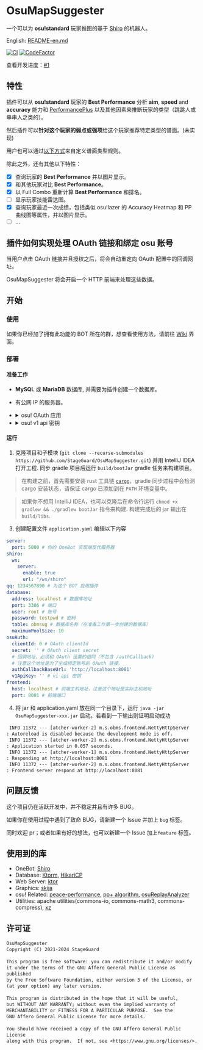 # OsuMapSuggester

一个可以为 **osu!standard** 玩家推图的基于 [Shiro](https://github.com/MisakaTAT/Shiro) 的机器人。

English: [README-en.md](README-en.md)

[![CI](https://github.com/StageGuard/OsuMapSuggester/actions/workflows/build.yml/badge.svg)](https://github.com/StageGuard/OsuMapSuggester/actions/workflows/build.yml) [![CodeFactor](https://www.codefactor.io/repository/github/stageguard/osumapsuggester/badge/main)](https://www.codefactor.io/repository/github/stageguard/osumapsuggester/overview/main)

查看开发进度：[#1](https://github.com/StageGuard/OsuMapSuggester/issues/1)

## 特性

插件可以从 **osu!standard** 玩家的 **Best Performance** 分析 **aim**, **speed** and **accuracy** 能力和 [PerformancePlus](https://syrin.me/pp+/) 以及其他因素来推断玩家的类型（跳跳人或串串人之类的）。

然后插件可以**针对这个玩家的弱点或强项**给这个玩家推荐特定类型的谱面。(未实现)

用户也可以通过[以下方式](https://github.com/StageGuard/OsuMapSuggester/wiki/Beatmap-Type-Ruleset)来自定义谱面类型规则。

除此之外，还有其他以下特性：

- [x] 查询玩家的 **Best Performance** 并以图片显示。
- [x] 和其他玩家对比 **Best Performance**。
- [x] 以 Full Combo 重新计算 **Best Performance** 和排名。
- [ ] 显示玩家技能雷达图。
- [x] 查询玩家最近一次成绩，包括类似 osu!lazer 的 Accuracy Heatmap 和 PP 曲线图等属性，并以图片显示。
- [ ] ...

## 插件如何实现处理 OAuth 链接和绑定 osu 账号

当用户点击 OAuth 链接并且授权之后，将会自动重定向 OAuth 配置中的回调网址。

OsuMapSuggester 将会开启一个 HTTP 前端来处理这些数据。

## 开始

### 使用

如果你已经加了拥有此功能的 BOT 所在的群，想查看使用方法，请前往 [Wiki](https://github.com/StageGuard/OsuMapSuggester/wiki) 界面。

### 部署

#### 准备工作

- **MySQL** 或 **MariaDB** 数据库, 并需要为插件创建一个数据库。

- 有公网 IP 的服务器。

- <details> <summary>osu! OAuth 应用</summary>
  1. 前往 <a href="https://osu.ppy.sh/home/account/edit">https://osu.ppy.sh/home/account/edit</a><br><br>
      2. 点击 <b>New OAuth Application</b><br>
      <img src="static/new_oauth_app_button.png" alt="new_oauth_app_button"/><br><br>
      3. 把 <b>Application Callback URL</b> 设为 <b>http://&lt;你的服务器 IP 或域名&gt;:端口/authCallback</b><br>
      <img src="static/new_oauth_app.png" height="200" alt="new_oauth_app"/><br><br>
      4. 复制 <b>Client Id</b> 和 <b>Client Secret</b>.<br>
      <img src="static/oauth.png" height="200" alt="oauth"/>
  </details>

- <details> <summary>osu! v1 api 密钥</summary>
      点击申请一个 v1 api 密钥: <a href="https://osu.ppy.sh/p/api/">https://osu.ppy.sh/p/api/</a>
  </details>

#### 运行

1. 克隆项目和子模块 (`git clone --recurse-submodules https://github.com/StageGuard/OsuMapSuggester.git`) 并用 IntelliJ IDEA 打开工程. 同步 gradle 项目后运行 `build/bootJar` gradle 任务来构建项目。

> 在构建之前，首先需要安装 rust 工具链 [`cargo`](https://doc.rust-lang.org/cargo/)，gradle 同步过程中会检测 cargo 安装状态，请保证 cargo 已添加到在 `PATH` 环境变量中。

> 如果你不想用 IntelliJ IDEA，也可以克隆后在命令行运行 `chmod +x gradlew && ./gradlew bootJar` 指令来构建. 构建完成后的 jar 输出在 `build/libs`.

3. 创建配置文件 `application.yaml` 编辑以下内容

```yaml
server:
  port: 5000 # 你的 OneBot 实现端反代服务器
shiro:
  ws:
    server:
      enable: true
      url: "/ws/shiro"
qq: 1234567890 # 为这个 BOT 启用插件
database: 
  address: localhost # 数据库地址
  port: 3306 # 端口
  user: root # 账号
  password: testpwd # 密码
  table: obmsug # 数据库名称（在准备工作第一步创建的数据库）
  maximumPoolSize: 10
osuAuth: 
  clientId: 0 # OAuth clientId
  secret: '' # OAuth client secret
  # 回调地址，必须和 OAuth 设置的相同（不包含 /authCallback)
  # 注意这个地址是为了生成绑定账号的 OAuth 链接。
  authCallbackBaseUrl: 'http://localhost:8081' 
  v1ApiKey: '' # vi api 密钥
frontend:
  host: localhost # 前端主机地址，注意这个地址是实际主机地址
  port: 8081 # 前端端口
```

4. 将 jar 和 application.yaml 放在同一个目录下，运行 `java -jar OsuMapSuggester-xxx.jar` 启动。若看到一下输出则证明启动成功

```
 INFO 11372 --- [atcher-worker-2] m.s.obms.frontend.NettyHttpServer        : Autoreload is disabled because the development mode is off.
 INFO 11372 --- [atcher-worker-2] m.s.obms.frontend.NettyHttpServer        : Application started in 0.057 seconds.
 INFO 11372 --- [atcher-worker-1] m.s.obms.frontend.NettyHttpServer        : Responding at http://localhost:8081
 INFO 11372 --- [atcher-worker-2] m.s.obms.frontend.NettyHttpServer        : Frontend server respond at http://localhost:8081
```

## 问题反馈

这个项目仍在活跃开发中，并不稳定并且有许多 BUG。

如果你在使用过程中遇到了致命 BUG，请新建一个 Issue 并加上 `bug` 标签。

同时欢迎 pr；或者如果有好的想法，也可以新建一个 Issue 加上`feature` 标签。

## 使用到的库

- OneBot: [Shiro](https://github.com/MisakaTAT/Shiro)
- Database: [Ktorm](https://github.com/kotlin-orm/ktorm), [HikariCP](https://github.com/brettwooldridge/HikariCP)
- Web Server: [ktor](https://github.com/ktorio/ktor)
- Graphics: [skija](https://github.com/JetBrains/skija)
- osu! Related: [peace-performance](https://github.com/Pure-Peace/peace-performance), [pp+ algorithm](https://github.com/Syriiin/osu), [osuReplayAnalyzer](https://github.com/firedigger/osuReplayAnalyzer)
- Utilities: apache utilities(commons-io, commons-math3, commons-compress), [xz](https://tukaani.org/xz/java.html)

## 许可证

```
OsuMapSuggester
Copyright (C) 2021-2024 StageGuard

This program is free software: you can redistribute it and/or modify
it under the terms of the GNU Affero General Public License as published
by the Free Software Foundation, either version 3 of the License, or
(at your option) any later version.

This program is distributed in the hope that it will be useful,
but WITHOUT ANY WARRANTY; without even the implied warranty of
MERCHANTABILITY or FITNESS FOR A PARTICULAR PURPOSE.  See the
GNU Affero General Public License for more details.

You should have received a copy of the GNU Affero General Public License
along with this program.  If not, see <https://www.gnu.org/licenses/>.
```